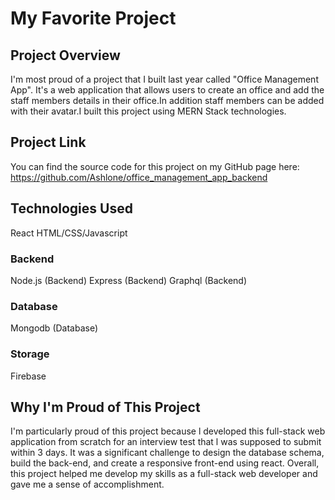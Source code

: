 # My Favorite Project
## Project Overview
I'm most proud of a project that I built last year called "Office Management App". It's a web application that allows users to create an office and add the staff members details in their office.In addition staff members can be added with their avatar.I built this project using MERN Stack technologies.

## Project Link
You can find the source code for this project on my GitHub page here: https://github.com/Ashlone/office_management_app_backend

## Technologies Used

React
HTML/CSS/Javascript

### Backend
Node.js (Backend)
Express (Backend)
Graphql (Backend)

### Database
Mongodb (Database)

### Storage
Firebase


## Why I'm Proud of This Project
I'm particularly proud of this project because l developed this full-stack web application from scratch for an interview test that l was supposed to submit within 3 days. It was a significant challenge to design the database schema, build the back-end, and create a responsive front-end using react. Overall, this project helped me develop my skills as a full-stack web developer and gave me a sense of accomplishment.